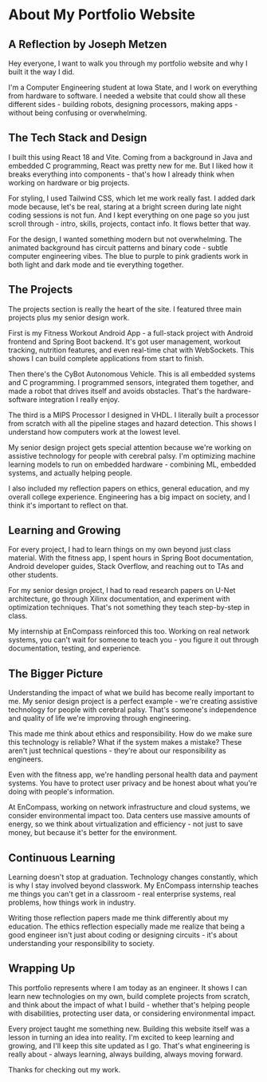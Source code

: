 # About My Portfolio Website
## A Reflection by Joseph Metzen

Hey everyone, I want to walk you through my portfolio website and why I built it the way I did.

I'm a Computer Engineering student at Iowa State, and I work on everything from hardware to software. I needed a website that could show all these different sides - building robots, designing processors, making apps - without being confusing or overwhelming.

## The Tech Stack and Design

I built this using React 18 and Vite. Coming from a background in Java and embedded C programming, React was pretty new for me. But I liked how it breaks everything into components - that's how I already think when working on hardware or big projects.

For styling, I used Tailwind CSS, which let me work really fast. I added dark mode because, let's be real, staring at a bright screen during late night coding sessions is not fun. And I kept everything on one page so you just scroll through - intro, skills, projects, contact info. It flows better that way.

For the design, I wanted something modern but not overwhelming. The animated background has circuit patterns and binary code - subtle computer engineering vibes. The blue to purple to pink gradients work in both light and dark mode and tie everything together.

## The Projects

The projects section is really the heart of the site. I featured three main projects plus my senior design work.

First is my Fitness Workout Android App - a full-stack project with Android frontend and Spring Boot backend. It's got user management, workout tracking, nutrition features, and even real-time chat with WebSockets. This shows I can build complete applications from start to finish.

Then there's the CyBot Autonomous Vehicle. This is all embedded systems and C programming. I programmed sensors, integrated them together, and made a robot that drives itself and avoids obstacles. That's the hardware-software integration I really enjoy.

The third is a MIPS Processor I designed in VHDL. I literally built a processor from scratch with all the pipeline stages and hazard detection. This shows I understand how computers work at the lowest level.

My senior design project gets special attention because we're working on assistive technology for people with cerebral palsy. I'm optimizing machine learning models to run on embedded hardware - combining ML, embedded systems, and actually helping people.

I also included my reflection papers on ethics, general education, and my overall college experience. Engineering has a big impact on society, and I think it's important to reflect on that.


## Learning and Growing

For every project, I had to learn things on my own beyond just class material. With the fitness app, I spent hours in Spring Boot documentation, Android developer guides, Stack Overflow, and reaching out to TAs and other students.

For my senior design project, I had to read research papers on U-Net architecture, go through Xilinx documentation, and experiment with optimization techniques. That's not something they teach step-by-step in class.

My internship at EnCompass reinforced this too. Working on real network systems, you can't wait for someone to teach you - you figure it out through documentation, testing, and experience.

## The Bigger Picture

Understanding the impact of what we build has become really important to me. My senior design project is a perfect example - we're creating assistive technology for people with cerebral palsy. That's someone's independence and quality of life we're improving through engineering.

This made me think about ethics and responsibility. How do we make sure this technology is reliable? What if the system makes a mistake? These aren't just technical questions - they're about our responsibility as engineers.

Even with the fitness app, we're handling personal health data and payment systems. You have to protect user privacy and be honest about what you're doing with people's information.

At EnCompass, working on network infrastructure and cloud systems, we consider environmental impact too. Data centers use massive amounts of energy, so we think about virtualization and efficiency - not just to save money, but because it's better for the environment.

## Continuous Learning

Learning doesn't stop at graduation. Technology changes constantly, which is why I stay involved beyond classwork. My EnCompass internship teaches me things you can't get in a classroom - real enterprise systems, real problems, how things work in industry.

Writing those reflection papers made me think differently about my education. The ethics reflection especially made me realize that being a good engineer isn't just about coding or designing circuits - it's about understanding your responsibility to society.

## Wrapping Up

This portfolio represents where I am today as an engineer. It shows I can learn new technologies on my own, build complete projects from scratch, and think about the impact of what I build - whether that's helping people with disabilities, protecting user data, or considering environmental impact.

Every project taught me something new. Building this website itself was a lesson in turning an idea into reality. I'm excited to keep learning and growing, and I'll keep this site updated as I go. That's what engineering is really about - always learning, always building, always moving forward.

Thanks for checking out my work.
